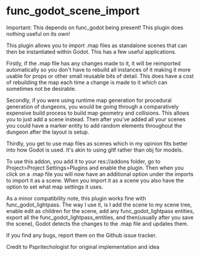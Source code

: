 # func_godot_scene_import

Important: This depends on func_godot being present! This plugin does nothing useful on its own!

This plugin allows you to import .map files as standalone scenes that can then be instantiated within Godot. This has a few useful applications.

Firstly, if the .map file has any changes made to it, it will be reimported automatically so you don't have to rebuild all instances of it making it more usable for props or other small reusable bits of detail. This does have a cost of rebuilding the map each time a change is made to it which can sometimes not be desirable.

Secondly, if you were using runtime map generation for procedural generation of dungeons, you would be going through a comparatively expensive build process to build map geometry and collisions. This allows you to just add a scene instead. Then after you've added all your scenes you could have a marker entity to add random elements throughout the dungeon after the layout is setup.

Thirdly, you get to use map files as scenes which in my opinion fits better into how Godot is used. It's akin to using gltf rather than obj for models.

To use this addon, you add it to your res://addons folder, go to Project>Project Settings>Plugins and enable the plugin. Then when you click on a .map file you will now have an additional option under the imports to import it as a scene. When you import it as a scene you also have the option to set what map settings it uses.

As a minor compatibility note, this plugin works fine with func_godot_lightpass. The way I use it, is I add the scene to my scene tree, enable edit as children for the scene, add any func_godot_lightpass entities, export all the func_godot_lightpass_entities, and then(usually after you save the scene), Godot detects the changes to the .map file and updates them.

If you find any bugs, report them on the Github issue tracker.

Credit to Pspritechologist for original implementation and idea

